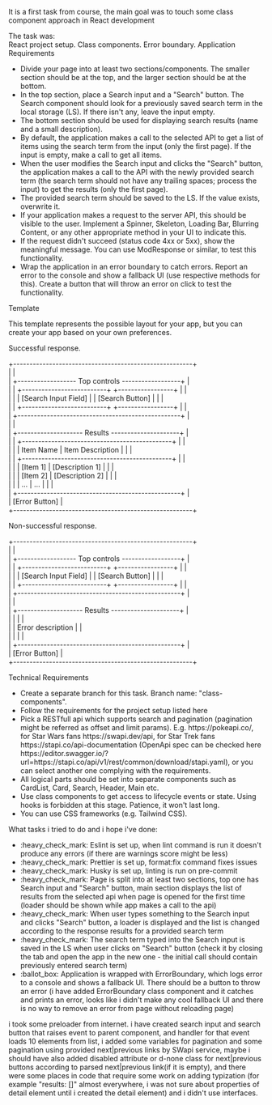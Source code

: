 
It is a first task from course, the main goal was to touch some class component approach in React development

The task was:
<br>
React project setup. Class components. Error boundary.
Application Requirements

<ul>
    <li>
        Divide your page into at least two sections/components. The smaller section should be at the top, and the larger section should be at the bottom.
    </li>
    <li>
        In the top section, place a Search input and a "Search" button. The Search component should look for a previously saved search term in the local storage (LS). If there isn't any, leave the input empty.
    </li>
        <li>
        The bottom section should be used for displaying search results (name and a small description).
    </li>
    <li>
        By default, the application makes a call to the selected API to get a list of items using the search term from the input (only the first page). If the input is empty, make a call to get all items.
    </li>
    <li>
        When the user modifies the Search input and clicks the "Search" button, the application makes a call to the API with the newly provided search term (the search term should not have any trailing spaces; process the input) to get the results (only the first page).
    </li>
    <li>
        The provided search term should be saved to the LS. If the value exists, overwrite it.
    </li>
    <li>
        If your application makes a request to the server API, this should be visible to the user. Implement a Spinner, Skeleton, Loading Bar, Blurring Content, or any other appropriate method in your UI to indicate this.
    </li>
    <li>
        If the request didn't succeed (status code 4xx or 5xx), show the meaningful message. You can use ModResponse or similar, to test this functionality.
    </li>
    <li>
        Wrap the application in an error boundary to catch errors. Report an error to the console and show a fallback UI (use respective methods for this). Create a button that will throw an error on click to test the functionality.
    </li>
</ul>
    
    

Template

This template represents the possible layout for your app, but you can create your app based on your own preferences.

Successful response.

+-------------------------------------------------------+<br>
|                                                       |<br>
|  +------------------ Top controls ------------------+ |<br>
|  | +--------------------------+ +-----------------+ | |<br>
|  | | [Search Input Field]     | | [Search Button] | | |<br>
|  | +--------------------------+ +-----------------+ | |<br>
|  +--------------------------------------------------+ |<br>
|                                                       |<br>
|  +-------------------- Results ---------------------+ |<br>
|  | +----------------------------------------------+ | |<br>
|  | | Item Name  | Item Description                | | |<br>
|  | +----------------------------------------------+ | |<br>
|  | | [Item 1]   | [Description 1]                 | | |<br>
|  | | [Item 2]   | [Description 2]                 | | |<br>
|  | | ...        | ...                             | | |<br>
|  +--------------------------------------------------+ |<br>
|                                       [Error Button]  |<br>
+-------------------------------------------------------+<br>

Non-successful response.

+-------------------------------------------------------+<br>
|                                                       |<br>
|  +------------------ Top controls ------------------+ |<br>
|  | +--------------------------+ +-----------------+ | |<br>
|  | | [Search Input Field]     | | [Search Button] | | |<br>
|  | +--------------------------+ +-----------------+ | |<br>
|  +--------------------------------------------------+ |<br>
|                                                       |<br>
|  +-------------------- Results ---------------------+ |<br>
|  |                                                  | |<br>
|  |                 Error description                | |<br>
|  |                                                  | |<br>
|  +--------------------------------------------------+ |<br>
|                                       [Error Button]  |<br>
+-------------------------------------------------------+<br>

Technical Requirements
<ul>
    <li>Create a separate branch for this task. Branch name: "class-components".</li>
    <li>Follow the requirements for the project setup listed here</li>
    <li>Pick a RESTfull api which supports search and pagination (pagination might be referred as offset and limit params). E.g. https://pokeapi.co/, for Star Wars fans https://swapi.dev/api, for Star Trek fans https://stapi.co/api-documentation (OpenApi spec can be checked here https://editor.swagger.io/?url=https://stapi.co/api/v1/rest/common/download/stapi.yaml), or you can select another one complying with the requirements.</li>
    <li>All logical parts should be set into separate components such as CardList, Card, Search, Header, Main etc.</li>
    <li>Use class components to get access to lifecycle events or state. Using hooks is forbidden at this stage. Patience, it won't last long.</li>
    <li>You can use CSS frameworks (e.g. Tailwind CSS).</li>
</ul>   



What tasks i tried to do and i hope i've done:
<ul>
    <li>
        :heavy_check_mark: Eslint is set up, when lint command is run it doesn't produce any errors (if there are warnings score might be less)
    </li>
    <li>
        :heavy_check_mark: Prettier is set up, format:fix command fixes issues
    </li>
    <li>
        :heavy_check_mark: Husky is set up, linting is run on pre-commit
    </li>
    <li>
        :heavy_check_mark: Page is split into at least two sections, top one has Search input and "Search" button, main section displays the list of results from the selected api when page is opened for the first time (loader should be shown while app makes a call to the api)
    </li>
    <li>
        :heavy_check_mark: When user types something to the Search input and clicks "Search" button, a loader is displayed and the list is changed according to the response results for a provided search term
    </li>
    <li>
        :heavy_check_mark: The search term typed into the Search input is saved in the LS when user clicks on "Search" button (check it by closing the tab and open the app in the new one - the initial call should contain previously entered search term)
    </li>
    <li>
        :ballot_box: Application is wrapped with ErrorBoundary, which logs error to a console and shows a fallback UI. There should be a button to throw an error (i have added ErrorBoundary class component and it catches and prints an error, looks like i didn't make any cool fallback UI and there is no way to remove an error from page without reloading page)
    </li>
</ul>
  i took some preloader from internet.
  i have created search input and search button that raises event to parent component, and handler for that event loads 10 elements from list, i added some variables for pagination and some pagination using provided next|previous links by SWapi service, maybe i should have also added disabled attribute or d-none class for next|previous buttons according to parsed next|previous link(if it is empty), and there were some places in code that require some work on adding typization (for example "results: []" almost everywhere, i was not sure about properties of detail element until i created the detail element) and i didn't use interfaces.
